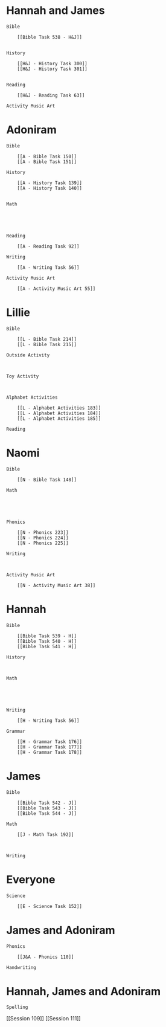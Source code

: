 # Hannah and James

	Bible

		[[Bible Task 538 - H&J]]
		

	History

		[[H&J - History Task 300]]
		[[H&J - History Task 301]]
		

	Reading

		[[H&J - Reading Task 63]]

	Activity Music Art

		
# Adoniram

	Bible

		[[A - Bible Task 150]]
		[[A - Bible Task 151]]

	History

		[[A - History Task 139]]
		[[A - History Task 140]]
		

	Math

		
		
		

	Reading

		[[A - Reading Task 92]]

	Writing

		[[A - Writing Task 56]]

	Activity Music Art

		[[A - Activity Music Art 55]]

# Lillie

	Bible

		[[L - Bible Task 214]]
		[[L - Bible Task 215]]

	Outside Activity

		

	Toy Activity

		

	Alphabet Activities

		[[L - Alphabet Activities 183]]
		[[L - Alphabet Activities 184]]
		[[L - Alphabet Activities 185]]

	Reading

		

# Naomi

	Bible

		[[N - Bible Task 148]]

	Math

		
		
		

	Phonics

		[[N - Phonics 223]]
		[[N - Phonics 224]]
		[[N - Phonics 225]]

	Writing

		

	Activity Music Art

		[[N - Activity Music Art 38]]

# Hannah

	Bible

		[[Bible Task 539 - H]]
		[[Bible Task 540 - H]]
		[[Bible Task 541 - H]]

	History

		

	Math

		
		
		

	Writing

		[[H - Writing Task 56]]

	Grammar

		[[H - Grammar Task 176]]
		[[H - Grammar Task 177]]
		[[H - Grammar Task 178]]
# James

	Bible

		[[Bible Task 542 - J]]
		[[Bible Task 543 - J]]
		[[Bible Task 544 - J]]

	Math

		[[J - Math Task 192]]
		
		

	Writing

		

# Everyone

	Science

		[[E - Science Task 152]]
		
# James and Adoniram

	Phonics

		[[J&A - Phonics 110]]

	Handwriting

		
# Hannah, James and Adoniram

	Spelling




[[Session 109]]
[[Session 111]]
